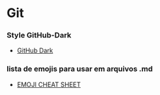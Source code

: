 # Git

### Style GitHub-Dark

* [GitHub Dark][2]

### lista de emojis para usar em arquivos .md

* [EMOJI CHEAT SHEET][1]

[1]: <http://www.emoji-cheat-sheet.com/>
[2]: <https://github.com/StylishThemes/GitHub-Dark>